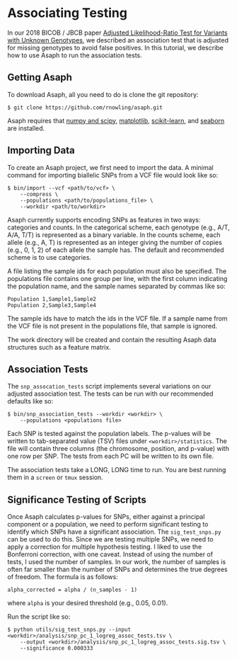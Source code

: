 # Associating Testing

In our 2018 BICOB / JBCB paper [Adjusted Likelihood-Ratio Test for Variants with Unknown Genotypes](http://rnowling.github.io/publications/BICOB_2018.pdf), we described an association test that is adjusted for missing genotypes to avoid false positives.  In this tutorial, we describe how to use Asaph to run the association tests.

## Getting Asaph
To download Asaph, all you need to do is clone the git repository:

```
$ git clone https://github.com/rnowling/asaph.git
```

Asaph requires that [numpy and scipy](http://www.numpy.org/), [matplotlib](http://matplotlib.org/), [scikit-learn](http://scikit-learn.org/stable/), and [seaborn](https://seaborn.pydata.org/index.html) are installed.

## Importing Data
To create an Asaph project, we first need to import the data.  A minimal command for importing biallelic SNPs from a VCF file would look like so:

```
$ bin/import --vcf <path/to/vcf> \
    --compress \
    --populations <path/to/populations_file> \
    --workdir <path/to/workdir>
```

Asaph currently supports encoding SNPs as features in two ways: categories and counts.  In the categorical scheme, each genotype (e.g., A/T, A/A, T/T) is represented as a binary variable. In the counts scheme, each allele (e.g., A, T) is represented as an integer giving the number of copies (e.g., 0, 1, 2) of each allele the sample has.  The default and recommended scheme is to use categories.

A file listing the sample ids for each population must also be specified.  The populations file contains one group per line, with the first column indicating the population name, and the sample names separated by commas like so:

```
Population 1,Sample1,Sample2
Population 2,Sample3,Sample4
```

The sample ids have to match the ids in the VCF file.  If a sample name from the VCF file is not present in the populations file, that sample is ignored.

The work directory will be created and contain the resulting Asaph data structures such as a feature matrix.

## Association Tests
The `snp_assocation_tests` script implements several variations on our adjusted association test.  The tests can be run with our recommended defaults like so: 

```
$ bin/snp_association_tests --workdir <workdir> \
    --populations <populations file>
```

Each SNP is tested against the population labels.  The p-values will be written to tab-separated value (TSV) files under `<workdir>/statistics`.  The file will contain three columns (the chromosome, position, and p-value) with one row per SNP.  The tests from each PC will be written to its own file.

The association tests take a LONG, LONG time to run.  You are best running them in a `screen` or `tmux` session.

## Significance Testing of Scripts
Once Asaph calculates p-values for SNPs, either against a principal component or a population, we need to perform significant testing to identify which SNPs have a significant association.  The `sig_test_snps.py` can be used to do this.  Since we are testing multiple SNPs, we need to apply a correction for multiple hypothesis testing.  I liked to use the Bonferroni correction, with one caveat.  Instead of using the number of tests, I used the number of samples.  In our work, the number of samples is often far smaller than the number of SNPs and determines the true degrees of freedom.  The formula is as follows:

```
alpha_corrected = alpha / (n_samples - 1)
```

where `alpha` is your desired threshold (e.g., 0.05, 0.01).

Run the script like so:

```
$ python utils/sig_test_snps.py --input <workdir>/analysis/snp_pc_1_logreg_assoc_tests.tsv \
    --output <workdir>/analysis/snp_pc_1_logreg_assoc_tests.sig.tsv \
    --significance 0.000333
```

